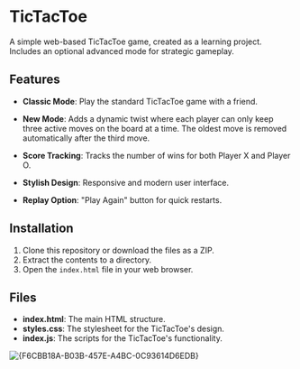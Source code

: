 # TicTacToe

A simple web-based TicTacToe game, created as a learning project. Includes an optional advanced mode for strategic gameplay.

## Features
- **Classic Mode**: Play the standard TicTacToe game with a friend.
- **New Mode**: Adds a dynamic twist where each player can only keep three active moves on the board at a time. The oldest move is removed automatically after the third move.

- **Score Tracking**: Tracks the number of wins for both Player X and Player O.
- **Stylish Design**: Responsive and modern user interface.
- **Replay Option**: "Play Again" button for quick restarts.

## Installation
1. Clone this repository or download the files as a ZIP.
2. Extract the contents to a directory.
3. Open the `index.html` file in your web browser.

## Files
- **index.html**: The main HTML structure.
- **styles.css**: The stylesheet for the TicTacToe's design.
- **index.js**: The scripts for the TicTacToe's functionality.

![{F6CBB18A-B03B-457E-A4BC-0C93614D6EDB}](https://github.com/user-attachments/assets/ca4b6505-375c-460c-aaf7-b21d4222b3ea)

